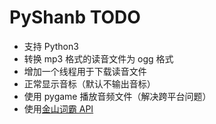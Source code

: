 # PyShanb TODO

* 支持 Python3
* 转换 mp3 格式的读音文件为 ogg 格式
* 增加一个线程用于下载读音文件
* 正常显示音标（默认不输出音标）
* 使用 pygame 播放音频文件（解决跨平台问题）
* 使用[金山词霸 API](http://web.iciba.com/partner/api01.shtml)

